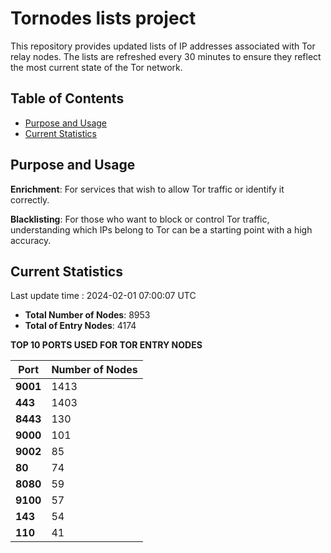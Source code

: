 # Tornodes lists project

This repository provides updated lists of IP addresses associated with Tor relay nodes. The lists are refreshed every 30 minutes to ensure they reflect the most current state of the Tor network.

## Table of Contents

- [Purpose and Usage](#purpose-and-usage)
- [Current Statistics](#current-statistics)


## Purpose and Usage

**Enrichment**: For services that wish to allow Tor traffic or identify it correctly.

**Blacklisting**: For those who want to block or control Tor traffic, understanding which IPs belong to Tor can be a starting point with a high accuracy.

## Current Statistics

Last update time : 2024-02-01 07:00:07 UTC

- **Total Number of Nodes**: 8953
- **Total of Entry Nodes**: 4174

**TOP 10 PORTS USED FOR TOR ENTRY NODES**

| **Port** | **Number of Nodes** |
|------|-----------------|
| **9001**   | 1413  |
| **443**   | 1403  |
| **8443**   | 130  |
| **9000**   | 101  |
| **9002**   | 85  |
| **80**   | 74  |
| **8080**   | 59  |
| **9100**   | 57  |
| **143**   | 54  |
| **110**   | 41  |


